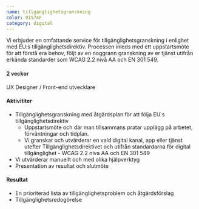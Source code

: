 ```yaml
---
name: tillganglighetsgranskning
color: 01574F
category: digital
---
```


<div class="lead">
Vi erbjuder en omfattande service för tillgänglighetsgranskning i enlighet med EU:s tillgänglighetsdirektiv. Processen inleds med ett uppstartsmöte för att förstå era behov, följt av en noggrann granskning av er tjänst utifrån erkända standarder som WCAG 2.2 nivå AA och EN 301 549. 
</div>

<h4 class="time-h4">2 veckor</h4>
UX Designer / Front-end utvecklare

<h4>Aktivititer</h4>

- Tillgänglighetsgranskning med åtgärdsplan för att följa EU:s tillgänglighetsdirektiv
  - Uppstartsmöte och där man tillsammans pratar upplägg på arbetet, förväntningar och tidplan.
  - Vi granskar och utvärderar en vald digital kanal, app eller tjänst utefter Tillgänglighetsdirektivet och utifrån
    standardarna för digital tillgänglighet - WCAG 2.2 niva AA och EN 301 549
- Vi utvärderar manuellt och med olika hjälpverktyg
- Presentation av resultat och slutmöte

<h4>Resultat</h4>

- En prioriterad lista av tillgänglighetsproblem och åtgärdsförslag
- Tillgänglighetsredogörelse
